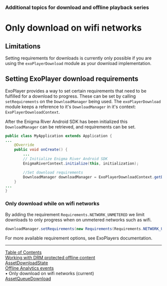 <!--
SPDX-FileCopyrightText: 2024 Red Bee Media Ltd <https://www.redbeemedia.com/>

SPDX-License-Identifier: MIT
-->

### Additional topics for download and offline playback series
# Only download on wifi networks
## Limitations
Setting requirements for downloads is currently only possible if you are using the
`exoPlayerDownload` module as your download implementation.

## Setting ExoPlayer download requirements
ExoPlayer provides a way to set certain requirements that need to be fulfilled for a download
to progress. These can be set by calling `setRequirements` on the `DownloadManager` being used.
The `exoPlayerDownload` module keeps a reference to it's `DownloadManager` in it's context:
`ExoPlayerDownloadContext`.

After the Enigma River Android SDK has been initialized this `DownloadManager` can be retrieved,
and requirements can be set.
```java
public class MyApplication extends Application {
...
    @Override
    public void onCreate() {
        ...
        // Initialize Enigma River Android SDK
        EnigmaRiverContext.initialize(this, initialization);

        //Set download requirements
        DownloadManager downloadManager = ExoPlayerDownloadContext.getDownloadManager();
    }
...
}
```

### Only download while on wifi networks
By adding the requirement `Requirements.NETWORK_UNMETERED` we limit downloads to only progress when
on unmetered networks such as wifi.
```java
downloadManager.setRequirements(new Requirements(Requirements.NETWORK_UNMETERED));
```

For more available requirement options, see ExoPlayers documentation.


___
[Table of Contents](../index.md)<br/>
[Working with DRM protected offline content](download_drm_management.md)<br/>
[AssetDownloadState](asset_download_state.md)<br/>
[Offline Analytics events](offline_analytics.md)<br/>
&bull; Only download on wifi networks (current)<br/>
[AssetQueueDownload](asset_queue_download.md)<br/>
